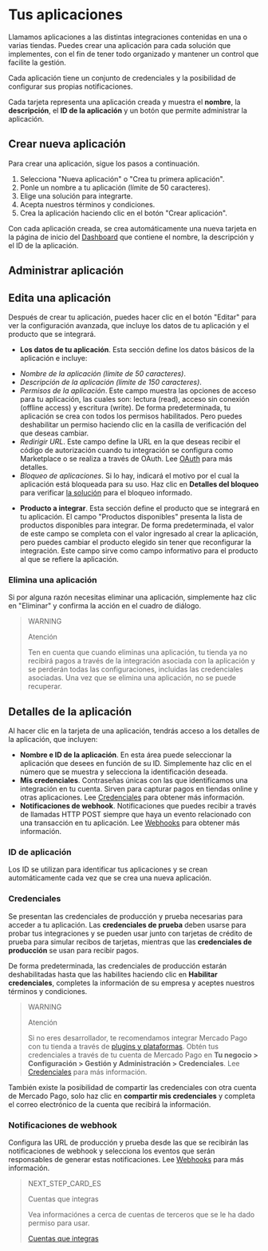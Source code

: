 # Tus aplicaciones
 
Llamamos aplicaciones a las distintas integraciones contenidas en una o varias tiendas. Puedes crear una aplicación para cada solución que implementes, con el fin de tener todo organizado y mantener un control que facilite la gestión.
 
Cada aplicación tiene un conjunto de credenciales y la posibilidad de configurar sus propias notificaciones.
 
Cada tarjeta representa una aplicación creada y muestra el **nombre**, la **descripción**, el **ID de la aplicación** y un botón que permite administrar la aplicación.
 
## Crear nueva aplicación
 
Para crear una aplicación, sigue los pasos a continuación.
 
1. Selecciona "Nueva aplicación" o "Crea tu primera aplicación".
2. Ponle un nombre a tu aplicación (límite de 50 caracteres).
3. Elige una solución para integrarte.
4. Acepta nuestros términos y condiciones.
5. Crea la aplicación haciendo clic en el botón "Crear aplicación".
 
Con cada aplicación creada, se crea automáticamente una nueva tarjeta en la página de inicio del [Dashboard](https://www.mercadopago[FAKER][URL][DOMAIN]/developers/dashboard/introduction) que contiene el nombre, la descripción y el ID de la aplicación.

## Administrar aplicación
 
## Edita una aplicación
Después de crear tu aplicación, puedes hacer clic en el botón "Editar" para ver la configuración avanzada, que incluye los datos de tu aplicación y el producto que se integrará.
 
* **Los datos de tu aplicación**. Esta sección define los datos básicos de la aplicación e incluye:
 
 - *Nombre de la aplicación (límite de 50 caracteres)*.
 - *Descripción de la aplicación (límite de 150 caracteres)*.
 - *Permisos de la aplicación*. Este campo muestra las opciones de acceso para tu aplicación, las cuales son: lectura (read), acceso sin conexión (offline access) y escritura (write). De forma predeterminada, tu aplicación se crea con todos los permisos habilitados. Pero puedes deshabilitar un permiso haciendo clic en la casilla de verificación del que deseas cambiar.
 - *Redirigir URL*. Este campo define la URL en la que deseas recibir el código de autorización cuando tu integración se configura como Marketplace o se realiza a través de OAuth. Lee [OAuth](https://www.mercadopago[FAKER][URL][DOMAIN]/developers/es/guides/security/oauth/introduction) para más detalles.
 - *Bloqueo de aplicaciones*. Si lo hay, indicará el motivo por el cual la aplicación está bloqueada para su uso. Haz clic en **Detalles del bloqueo** para verificar [la solución](https://www.mercadopago[FAKER][URL][DOMAIN]/developers/es/support/23066) para el bloqueo informado.
 
* **Producto a integrar**. Esta sección define el producto que se integrará en tu aplicación. El campo "Productos disponibles" presenta la lista de productos disponibles para integrar. De forma predeterminada, el valor de este campo se completa con el valor ingresado al crear la aplicación, pero puedes cambiar el producto elegido sin tener que reconfigurar la integración. Este campo sirve como campo informativo para el producto al que se refiere la aplicación.
 
### Elimina una aplicación
Si por alguna razón necesitas eliminar una aplicación, simplemente haz clic en "Eliminar" y confirma la acción en el cuadro de diálogo.
 
> WARNING
>
> Atención
>
> Ten en cuenta que cuando eliminas una aplicación, tu tienda ya no recibirá pagos a través de la integración asociada con la aplicación y se perderán todas las configuraciones, incluidas las credenciales asociadas. Una vez que se elimina una aplicación, no se puede recuperar.
 
## Detalles de la aplicación
 
Al hacer clic en la tarjeta de una aplicación, tendrás acceso a los detalles de la aplicación, que incluyen:
 
* **Nombre e ID de la aplicación**. En esta área puede seleccionar la aplicación que desees en función de su ID. Simplemente haz clic en el número que se muestra y selecciona la identificación deseada.
* **Mis credenciales**. Contraseñas únicas con las que identificamos una integración en tu cuenta. Sirven para capturar pagos en tiendas online y otras aplicaciones. Lee [Credenciales](https://www.mercadopago[FAKER][URL][DOMAIN]/developers/es/guides/resources/credentials) para obtener más información.
* **Notificaciones de webhook**. Notificaciones que puedes recibir a través de llamadas HTTP POST siempre que haya un evento relacionado con una transacción en tu aplicación. Lee [Webhooks](https://www.mercadopago[FAKER][URL][DOMAIN]/developers/es/guides/notifications/webhooks) para obtener más información.
 
### ID de aplicación
Los ID se utilizan para identificar tus aplicaciones y se crean automáticamente cada vez que se crea una nueva aplicación.
 
### Credenciales
Se presentan las credenciales de producción y prueba necesarias para acceder a tu aplicación. Las **credenciales de prueba** deben usarse para probar tus integraciones y se pueden usar junto con tarjetas de crédito de prueba para simular recibos de tarjetas, mientras que las **credenciales de producción** se usan para recibir pagos.
 
De forma predeterminada, las credenciales de producción estarán deshabilitadas hasta que las habilites haciendo clic en **Habilitar credenciales**, completes la información de su empresa y aceptes nuestros términos y condiciones.
 
> WARNING
>
> Atención
>
> Si no eres desarrollador, te recomendamos integrar Mercado Pago con tu tienda a través de [plugins y plataformas](https://www.mercadopago[FAKER][URL][DOMAIN]/developers/es/gguides/plugins). Obtén tus credenciales a través de tu cuenta de Mercado Pago en **Tu negocio > Configuración > Gestión y Administración > Credenciales**.  Lee [Credenciales](https://www.mercadopago[FAKER][URL][DOMAIN]/developers/en/guides/resources/credentials) para más información.
 
También existe la posibilidad de compartir las credenciales con otra cuenta de Mercado Pago, solo haz clic en **compartir mis credenciales** y completa el correo electrónico de la cuenta que recibirá la información.
 
### Notificaciones de webhook
Configura las URL de producción y prueba desde las que se recibirán las notificaciones de webhook y selecciona los eventos que serán responsables de generar estas notificaciones. Lee [Webhooks](https://www.mercadopago[FAKER][URL][DOMAIN]/developers/es/guides/notifications/webhooks) para más información.

> NEXT_STEP_CARD_ES
>
> Cuentas que integras
>
> Vea informaciónes a cerca de cuentas de terceros que se le ha dado permiso para usar.
>
> [Cuentas que integras](https://www.mercadopago[FAKER][URL][DOMAIN]/developers/es/guides/resources/dashboard/integration)